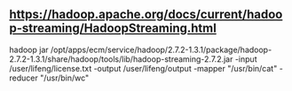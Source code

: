 ## https://hadoop.apache.org/docs/current/hadoop-streaming/HadoopStreaming.html

hadoop jar /opt/apps/ecm/service/hadoop/2.7.2-1.3.1/package/hadoop-2.7.2-1.3.1/share/hadoop/tools/lib/hadoop-streaming-2.7.2.jar -input /user/lifeng/license.txt  -output /user/lifeng/output -mapper "/usr/bin/cat" -reducer "/usr/bin/wc" 

